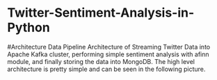 # Twitter-Sentiment-Analysis-in-Python
#Architecture
Data Pipeline Architecture of Streaming Twitter Data into Apache Kafka cluster, performing simple sentiment analysis with afinn module, and finally storing the data into MongoDB. The high level architecture is pretty simple and can be seen in the following picture.
